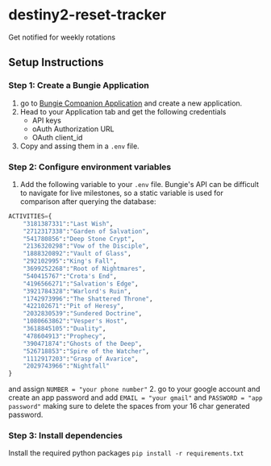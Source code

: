 # destiny2-reset-tracker
Get notified for weekly rotations

## Setup Instructions

### Step 1: Create a Bungie Application
1. go to [Bungie Companion Application](https://www.bungie.net/en/Application) and create a new application.
2. Head to your Application tab and get the following credentials
    - API keys
    - oAuth Authorization URL
    - OAuth client_id
3. Copy and assing them in a `.env` file.

### Step 2: Configure environment variables


1. Add the following variable to your `.env` file. Bungie's API can  be difficult to navigate for live milestones, so a static variable is used for comparison after querying the database:

```py
ACTIVITIES={
    "3181387331":"Last Wish",
    "2712317338":"Garden of Salvation",
    "541780856":"Deep Stone Crypt",
    "2136320298":"Vow of the Disciple",
    "1888320892":"Vault of Glass",
    "292102995":"King's Fall",
    "3699252268":"Root of Nightmares",
    "540415767":"Crota's End",
    "4196566271":"Salvation's Edge",
    "3921784328":"Warlord's Ruin",
    "1742973996":"The Shattered Throne",
    "422102671":"Pit of Heresy",
    "2032830539":"Sundered Doctrine",
    "1080663862":"Vesper's Host",
    "3618845105":"Duality",
    "478604913":"Prophecy",
    "390471874":"Ghosts of the Deep",
    "526718853":"Spire of the Watcher",
    "1112917203":"Grasp of Avarice",
    "2029743966":"Nightfall"
}
```
and assign `NUMBER = "your phone number"`
2. go to your google account and create an app password and add 
`EMAIL = "your gmail"` and `PASSWORD = "app password"` making sure to delete the spaces from your 16 char generated password.

### Step 3: Install dependencies
Install the required python packages `pip install -r requirements.txt` 
